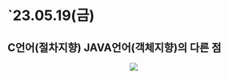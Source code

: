 # `23.05.19(금)

## C언어(절차지향) JAVA언어(객체지향)의 다른 점
<p align="center">
    <img src="https://github.com/yelo-o/CNA_JAVA/assets/64743180/d8680942-61c5-40a9-b55f-e8d1318ab639">
</p>